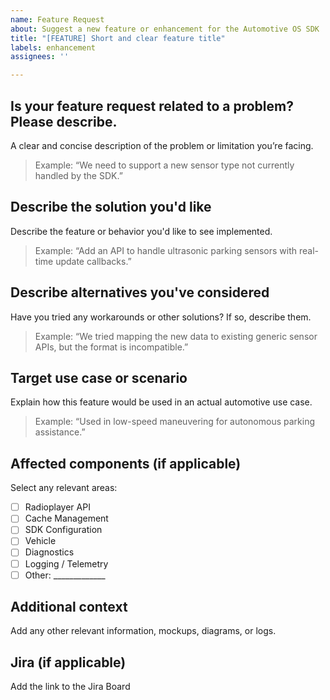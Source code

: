 ```yaml
---
name: Feature Request
about: Suggest a new feature or enhancement for the Automotive OS SDK
title: "[FEATURE] Short and clear feature title"
labels: enhancement
assignees: ''

---
```


## Is your feature request related to a problem? Please describe.
A clear and concise description of the problem or limitation you’re facing.
> Example: “We need to support a new sensor type not currently handled by the SDK.”

## Describe the solution you'd like
Describe the feature or behavior you'd like to see implemented.
> Example: “Add an API to handle ultrasonic parking sensors with real-time update callbacks.”

## Describe alternatives you've considered
Have you tried any workarounds or other solutions? If so, describe them.
> Example: “We tried mapping the new data to existing generic sensor APIs, but the format is incompatible.”

## Target use case or scenario
Explain how this feature would be used in an actual automotive use case.
> Example: “Used in low-speed maneuvering for autonomous parking assistance.”

## Affected components (if applicable)
Select any relevant areas:
- [ ] Radioplayer API
- [ ] Cache Management
- [ ] SDK Configuration
- [ ] Vehicle
- [ ] Diagnostics
- [ ] Logging / Telemetry
- [ ] Other: _____________

## Additional context
Add any other relevant information, mockups, diagrams, or logs.

## Jira (if applicable)
Add the link to the Jira Board
